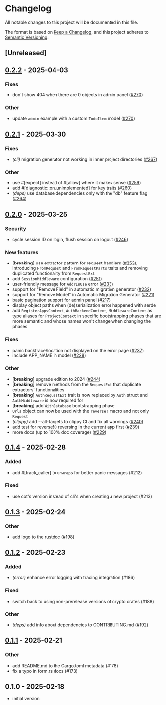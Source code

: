 # Changelog

All notable changes to this project will be documented in this file.

The format is based on [Keep a Changelog](https://keepachangelog.com/en/1.0.0/),
and this project adheres to [Semantic Versioning](https://semver.org/spec/v2.0.0.html).

## [Unreleased]

## [0.2.2](https://github.com/cot-rs/cot/compare/cot-v0.2.1...cot-v0.2.2) - 2025-04-03

### <!-- 2 -->Fixes

- don't show 404 when there are 0 objects in admin panel ([#270](https://github.com/cot-rs/cot/pull/270))

### <!-- 3 -->Other

- update `admin` example with a custom `TodoItem` model ([#270](https://github.com/cot-rs/cot/pull/270))

## [0.2.1](https://github.com/cot-rs/cot/compare/cot-v0.2.0...cot-v0.2.1) - 2025-03-30

### <!-- 2 -->Fixes

- *(cli)* migration generator not working in inner project directories ([#267](https://github.com/cot-rs/cot/pull/267))

### <!-- 3 -->Other

- use #[expect] instead of #[allow] where it makes sense ([#259](https://github.com/cot-rs/cot/pull/259))
- add #[diagnostic::on_unimplemented] for key traits ([#260](https://github.com/cot-rs/cot/pull/260))
- *(deps)* use database dependencies only with the "db" feature flag ([#264](https://github.com/cot-rs/cot/pull/264))

## [0.2.0](https://github.com/cot-rs/cot/compare/cot-v0.1.4...cot-v0.2.0) - 2025-03-25

### <!-- 0 -->Security

- cycle session ID on login, flush session on logout ([#246](https://github.com/cot-rs/cot/pull/246))

### <!-- 1 -->New features

- [**breaking**] use extractor pattern for request handlers ([#253](https://github.com/cot-rs/cot/pull/253)),
  introducing `FromRequest` and `FromRequestParts` traits and removing duplicated functionality from `RequestExt`
- add `SessionMiddleware` configuration ([#251](https://github.com/cot-rs/cot/pull/251))
- user-friendly message for `AddrInUse` error ([#233](https://github.com/cot-rs/cot/pull/233))
- support for "Remove Field" in automatic migration generator ([#232](https://github.com/cot-rs/cot/pull/232))
- support for "Remove Model" in Automatic Migration Generator ([#221](https://github.com/cot-rs/cot/pull/221))
- basic pagination support for admin panel ([#217](https://github.com/cot-rs/cot/pull/217))
- display object paths when (de)serialization error happened with serde
- add `RegisterAppsContext`, `AuthBackendContext`, `MiddlewareContext` as type aliases for `ProjectContext` in specific
  bootstrapping phases that are more semantic and whose names won't change when changing the phases

### <!-- 2 -->Fixes

- panic backtrace/location not displayed on the error page ([#237](https://github.com/cot-rs/cot/pull/237))
- include APP_NAME in model ([#228](https://github.com/cot-rs/cot/pull/228))

### <!-- 3 -->Other

- [**breaking**] upgrade edition to 2024 ([#244](https://github.com/cot-rs/cot/pull/244))
- [**breaking**] remove methods from the `RequestExt` that duplicate extractors' functionalities
- [**breaking**] `AuthRequestExt` trait is now replaced by `Auth` struct and `AuthMiddleware` is now required for
- [**breaking**] add `WithDatabase` bootstrapping phase
- `Urls` object can now be used with the `reverse!` macro and not only `Request`
- *(clippy)* add --all-targets to clippy CI and fix all warnings ([#240](https://github.com/cot-rs/cot/pull/240))
- add test for reverse!() reversing in the current app first ([#239](https://github.com/cot-rs/cot/pull/239))
- more docs (up to 100% doc coverage) ([#229](https://github.com/cot-rs/cot/pull/229))

## [0.1.4](https://github.com/cot-rs/cot/compare/cot-v0.1.3...cot-v0.1.4) - 2025-02-28

### Added

- add #[track_caller] to `unwrap`s for better panic messages (#212)

### Fixed

- use cot's version instead of cli's when creating a new project (#213)

## [0.1.3](https://github.com/cot-rs/cot/compare/cot-v0.1.2...cot-v0.1.3) - 2025-02-24

### Other

- add logo to the rustdoc (#198)

## [0.1.2](https://github.com/cot-rs/cot/compare/cot-v0.1.1...cot-v0.1.2) - 2025-02-23

### Added

- *(error)* enhance error logging with tracing integration (#186)

### Fixed

- switch back to using non-prerelease versions of crypto crates (#188)

### Other

- *(deps)* add info about dependencies to CONTRIBUTING.md (#192)

## [0.1.1](https://github.com/cot-rs/cot/compare/cot-v0.1.0...cot-v0.1.1) - 2025-02-21

### Other

- add README.md to the Cargo.toml metadata (#178)
- fix a typo in form.rs docs (#173)

## 0.1.0 - 2025-02-18

- initial version
